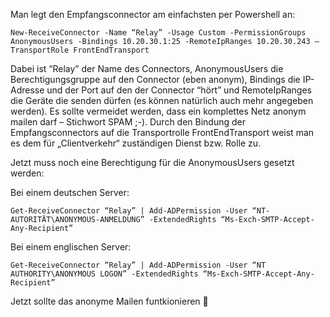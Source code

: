 Man legt den Empfangsconnector am einfachsten per Powershell an:

```console
New-ReceiveConnector -Name “Relay” -Usage Custom -PermissionGroups AnonymousUsers -Bindings 10.20.30.1:25 -RemoteIpRanges 10.20.30.243 –TransportRole FrontEndTransport
```

Dabei ist “Relay” der Name des Connectors, AnonymousUsers die Berechtigungsgruppe auf den Connector (eben anonym), Bindings die IP-Adresse und der Port auf den der Connector “hört” und RemoteIpRanges die Geräte die senden dürfen (es können natürlich auch mehr angegeben werden). Es sollte vermeidet werden, dass ein komplettes Netz anonym mailen darf – Stichwort SPAM ;-). Durch den Bindung der Empfangsconnectors auf die Transportrolle FrontEndTransport weist man es dem für „Clientverkehr“ zuständigen Dienst bzw. Rolle zu.

Jetzt muss noch eine Berechtigung für die AnonymousUsers gesetzt werden:

Bei einem deutschen Server:

```console
Get-ReceiveConnector “Relay” | Add-ADPermission -User “NT-AUTORITÄT\ANONYMOUS-ANMELDUNG” -ExtendedRights “Ms-Exch-SMTP-Accept-Any-Recipient”
```

Bei einem englischen Server:

```console
Get-ReceiveConnector “Relay” | Add-ADPermission -User “NT AUTHORITY\ANONYMOUS LOGON” -ExtendedRights “Ms-Exch-SMTP-Accept-Any-Recipient”
```

Jetzt sollte das anonyme Mailen funtkionieren 🙂

